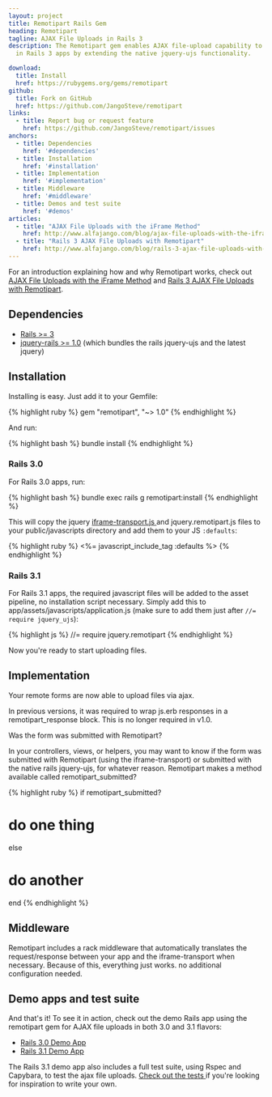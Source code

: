 ```yaml
---
layout: project
title: Remotipart Rails Gem
heading: Remotipart
tagline: AJAX File Uploads in Rails 3
description: The Remotipart gem enables AJAX file-upload capability to remote forms
  in Rails 3 apps by extending the native jquery-ujs functionality.

download:
  title: Install
  href: https://rubygems.org/gems/remotipart
github:
  title: Fork on GitHub
  href: https://github.com/JangoSteve/remotipart
links:
  - title: Report bug or request feature
    href: https://github.com/JangoSteve/remotipart/issues
anchors:
  - title: Dependencies
    href: '#dependencies'
  - title: Installation
    href: '#installation'
  - title: Implementation
    href: '#implementation'
  - title: Middleware
    href: '#middleware'
  - title: Demos and test suite
    href: '#demos'
articles:
  - title: "AJAX File Uploads with the iFrame Method"
    href: http://www.alfajango.com/blog/ajax-file-uploads-with-the-iframe-method/
  - title: "Rails 3 AJAX File Uploads with Remotipart"
    href: http://www.alfajango.com/blog/rails-3-ajax-file-uploads-with-remotipart/
---
```



For an introduction explaining how and why Remotipart works, check out [AJAX File Uploads with the iFrame Method](http://www.alfajango.com/blog/ajax-file-uploads-with-the-iframe-method/) and [Rails 3 AJAX File Uploads with Remotipart](http://www.alfajango.com/blog/rails-3-ajax-file-uploads-with-remotipart/).

<span id="dependencies"></span>

## Dependencies

* [Rails &gt;= 3](https://rubygems.org/gems/rails)
* [jquery-rails &gt;= 1.0](https://rubygems.org/gems/jquery-rails) (which bundles the rails jquery-ujs and the latest jquery)

<span id="installation"></span>

## Installation

Installing is easy. Just add it to your Gemfile:

{% highlight ruby %}
gem "remotipart", "~> 1.0"
{% endhighlight %}

And run:

{% highlight bash %}
bundle install
{% endhighlight %}

### Rails 3.0

For Rails 3.0 apps, run:

{% highlight bash %}
bundle exec rails g remotipart:install
{% endhighlight %}

This will copy the jquery [ iframe-transport.js ](http://cmlenz.github.com/jquery-iframe-transport/) and jquery.remotipart.js files to your public/javascripts directory and add them to your JS `:defaults`:

{% highlight ruby %}
<%= javascript_include_tag :defaults %>
{% endhighlight %}

### Rails 3.1

For Rails 3.1 apps, the required javascript files will be added to the asset pipeline, no installation script necessary. Simply add this to app/assets/javascripts/application.js (make sure to add them just after `//= require jquery_ujs`):

{% highlight js %}
//= require jquery.remotipart
{% endhighlight %}

Now you're ready to start uploading files.

<span id="implementation"></span>

## Implementation

Your remote forms are now able to upload files via ajax.

In previous versions, it was required to wrap js.erb responses in a remotipart_response block. This is no longer required in v1.0.

Was the form was submitted with Remotipart?

In your controllers, views, or helpers, you may want to know if the form was submitted with Remotipart (using the iframe-transport) or submitted with the native rails jquery-ujs, for whatever reason. Remotipart makes a method available called remotipart_submitted?

{% highlight ruby %}
if remotipart_submitted?
  # do one thing
else
  # do another
end
{% endhighlight %}

<span id="middleware"></span>

## Middleware

Remotipart includes a rack middleware that automatically translates the request/response between your app and the iframe-transport when necessary. Because of this, everything just works. no additional configuration needed.

<span id="demos"></span>

## Demo apps and test suite

And that's it! To see it in action, check out the demo Rails app using the remotipart gem for AJAX file uploads in both 3.0 and 3.1 flavors:

* [ Rails 3.0 Demo App ](https://github.com/JangoSteve/Rails-jQuery-Demo/tree/remotipart-rails-3-0)
* [ Rails 3.1 Demo App ](https://github.com/JangoSteve/Rails-jQuery-Demo/tree/remotipart)

The Rails 3.1 demo app also includes a full test suite, using Rspec and Capybara, to test the ajax file uploads. [ Check out the tests ](https://github.com/JangoSteve/Rails-jQuery-Demo/blob/remotipart/spec/integration/comments_spec.rb#L61-238) if you're looking for inspiration to write your own.

